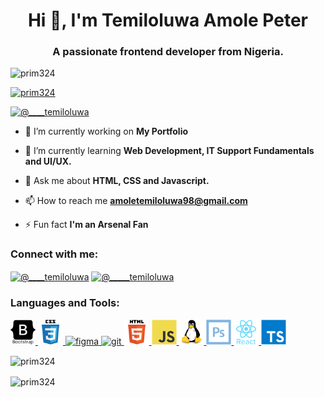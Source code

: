 <h1 align="center">Hi 👋, I'm Temiloluwa Amole Peter</h1>
<h3 align="center">A passionate frontend developer from Nigeria.</h3>

<p align="left"> <img src="https://komarev.com/ghpvc/?username=prim324&label=Profile%20views&color=0e75b6&style=flat" alt="prim324" /> </p>

<p align="left"> <a href="https://github.com/ryo-ma/github-profile-trophy"><img src="https://github-profile-trophy.vercel.app/?username=prim324" alt="prim324" /></a> </p>

<p align="left"> <a href="https://twitter.com/@____temiloluwa" target="blank"><img src="https://img.shields.io/twitter/follow/@____temiloluwa?logo=twitter&style=for-the-badge" alt="@____temiloluwa" /></a> </p>

- 🔭 I’m currently working on **My Portfolio**

- 🌱 I’m currently learning **Web Development, IT Support Fundamentals and UI/UX.**

- 💬 Ask me about **HTML, CSS and Javascript.**

- 📫 How to reach me **amoletemiloluwa98@gmail.com**

- ⚡ Fun fact **I'm an Arsenal Fan**

<h3 align="left">Connect with me:</h3>
<p align="left">
<a href="https://twitter.com/@____temiloluwa" target="blank"><img align="center" src="https://raw.githubusercontent.com/rahuldkjain/github-profile-readme-generator/master/src/images/icons/Social/twitter.svg" alt="@____temiloluwa" height="30" width="40" /></a>
<a href="https://instagram.com/@_____temiloluwa" target="blank"><img align="center" src="https://raw.githubusercontent.com/rahuldkjain/github-profile-readme-generator/master/src/images/icons/Social/instagram.svg" alt="@_____temiloluwa" height="30" width="40" /></a>
</p>

<h3 align="left">Languages and Tools:</h3>
<p align="left"> <a href="https://getbootstrap.com" target="_blank" rel="noreferrer"> <img src="https://raw.githubusercontent.com/devicons/devicon/master/icons/bootstrap/bootstrap-plain-wordmark.svg" alt="bootstrap" width="40" height="40"/> </a> <a href="https://www.w3schools.com/css/" target="_blank" rel="noreferrer"> <img src="https://raw.githubusercontent.com/devicons/devicon/master/icons/css3/css3-original-wordmark.svg" alt="css3" width="40" height="40"/> </a> <a href="https://www.figma.com/" target="_blank" rel="noreferrer"> <img src="https://www.vectorlogo.zone/logos/figma/figma-icon.svg" alt="figma" width="40" height="40"/> </a> <a href="https://git-scm.com/" target="_blank" rel="noreferrer"> <img src="https://www.vectorlogo.zone/logos/git-scm/git-scm-icon.svg" alt="git" width="40" height="40"/> </a> <a href="https://www.w3.org/html/" target="_blank" rel="noreferrer"> <img src="https://raw.githubusercontent.com/devicons/devicon/master/icons/html5/html5-original-wordmark.svg" alt="html5" width="40" height="40"/> </a> <a href="https://developer.mozilla.org/en-US/docs/Web/JavaScript" target="_blank" rel="noreferrer"> <img src="https://raw.githubusercontent.com/devicons/devicon/master/icons/javascript/javascript-original.svg" alt="javascript" width="40" height="40"/> </a> <a href="https://www.linux.org/" target="_blank" rel="noreferrer"> <img src="https://raw.githubusercontent.com/devicons/devicon/master/icons/linux/linux-original.svg" alt="linux" width="40" height="40"/> </a> <a href="https://www.photoshop.com/en" target="_blank" rel="noreferrer"> <img src="https://raw.githubusercontent.com/devicons/devicon/master/icons/photoshop/photoshop-line.svg" alt="photoshop" width="40" height="40"/> </a> <a href="https://reactjs.org/" target="_blank" rel="noreferrer"> <img src="https://raw.githubusercontent.com/devicons/devicon/master/icons/react/react-original-wordmark.svg" alt="react" width="40" height="40"/> </a> <a href="https://www.typescriptlang.org/" target="_blank" rel="noreferrer"> <img src="https://raw.githubusercontent.com/devicons/devicon/master/icons/typescript/typescript-original.svg" alt="typescript" width="40" height="40"/> </a> </p>

<p><img align="center" src="https://github-readme-stats.vercel.app/api/top-langs?username=prim324&show_icons=true&locale=en&layout=compact" alt="prim324" /></p>

<p><img align="center" src="https://github-readme-streak-stats.herokuapp.com/?user=prim324&" alt="prim324" /></p>

